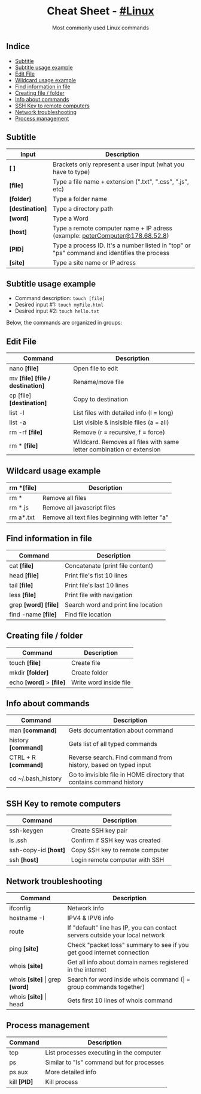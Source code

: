 <h1 align="center">
  Cheat Sheet - <a href="https://en.wikipedia.org/wiki/Linux" target="_blank"> #Linux </a>
</h1>
<p align="center">
  Most commonly used Linux commands
<p/>

## Indice

<!-- START doctoc generated TOC please keep comment here to allow auto update -->
<!-- DON'T EDIT THIS SECTION, INSTEAD RE-RUN doctoc TO UPDATE -->


- [Subtitle](#subtitle)
- [Subtitle usage example](#subtitle-usage-example)
- [Edit File](#edit-file)
- [Wildcard usage example](#wildcard-usage-example)
- [Find information in file](#find-information-in-file)
- [Creating file / folder](#creating-file--folder)
- [Info about commands](#info-about-commands)
- [SSH Key to remote computers](#ssh-key-to-remote-computers)
- [Network troubleshooting](#network-troubleshooting)
- [Process management](#process-management)

<!-- END doctoc generated TOC please keep comment here to allow auto update -->

## Subtitle

Input             | Description
------------------|------------
**[ ]**           | Brackets only represent a user input (what you have to type)
**[file]**        | Type a file name + extension (".txt", ".css", ".js", etc)
**[folder]**      | Type a folder name
**[destination]** | Type a directory path
**[word]**        | Type a Word
**[host]**        | Type a remote computer name + IP adress (example: peterComputer@178.68.52.8)
**[PID]**         | Type a process ID. It's a number listed in "top" or "ps" command and identifies the process
**[site]**        | Type a site name or IP adress


## Subtitle usage example 

* Command description: ```touch [file]```
* Desired input #1: ```touch myFile.html```
* Desired input #2: ```touch hello.txt```

Below, the commands are organized in groups:

## Edit File 

Command                                 | Description 
----------------------------------------| -------------
nano **[file]**                         | Open file to edit
mv **[file]** **[file / destination]**  | Rename/move file
cp [file] **[destination]**             | Copy to destination
list -l                                 | List files with detailed info (l = long)
list -a                                 | List visible & insisible files (a = all)
rm -rf **[file]**                       | Remove (r = recursive, f = force)
rm * **[file]**                         | Wildcard. Removes all files with same letter combination or extension 

## Wildcard usage example

rm *[file]  | Description
------------|-------------
rm *        | Remove all files
rm *.js     | Remove all javascript files
rm a*.txt   | Remove all text files beginning with letter "a"


## Find information in file 


Command                                 | Description 
----------------------------------------| -------------
cat **[file]**                          | Concatenate (print file content)
head **[file]**                         | Print file's fist 10 lines 
tail **[file]**                         | Print file's last 10 lines
less **[file]**                         | Print file with navigation
grep **[word]** **[file]**              | Search word and print line location
find -name **[file]**                   | Find file location

## Creating file / folder

Command                                 | Description 
----------------------------------------| -------------
touch **[file]**                        | Create file
mkdir **[folder]**                      | Create folder
echo **[word]** > **[file]**            | Write word inside file

## Info about commands

Command                                 | Description 
----------------------------------------| -------------
man **[command]**                       | Gets documentation about command
history **[command]**                   | Gets list of all typed commands
CTRL + R **[command]**                  | Reverse search. Find command from history, based on typed input
cd ~/.bash_history                      | Go to invisible file in HOME directory that contains command history

## SSH Key to remote computers 

Command                                 | Description 
----------------------------------------| -------------
ssh-keygen                              | Create SSH key pair
ls .ssh                                 | Confirm if SSH key was created
ssh-copy-id **[host]**                  | Copy SSH key to remote computer
ssh **[host]**                          | Login remote computer with SSH

## Network troubleshooting

Command                                 | Description 
----------------------------------------| -------------
ifconfig                                | Network info
hostname -I                             | IPV4 & IPV6 info
route                                   | If "default" line has IP, you can contact servers outside your local network
ping **[site]**                         | Check "packet loss" summary to see if you get good internet connection
whois **[site]**                        | Get all info about domain names registered in the internet
whois **[site]** \| grep **[word]**     | Search for word inside whois command (\| = group commands together)
whois **[site]** \| head                | Gets first 10 lines of whois command

## Process management 

Command                                 | Description 
----------------------------------------| -------------
top                                     | List processes executing in the computer
ps                                      | Similar to "ls" command but for processes
ps aux                                  | More detailed info
kill **[PID]**                          | Kill process
